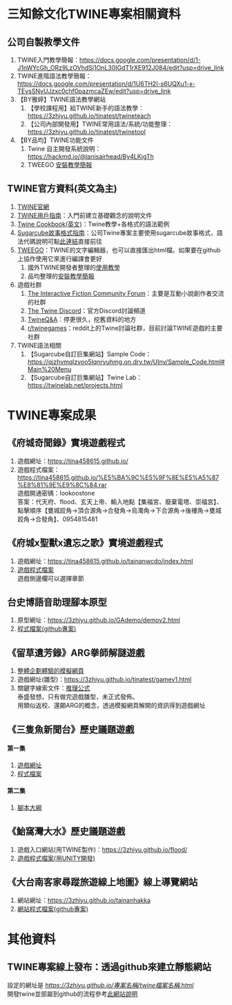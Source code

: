 # 三知餘文化TWINE專案相關資料
## 公司自製教學文件
1. TWINE入門教學簡報：<https://docs.google.com/presentation/d/1-J1nWYcGh_ORz9LzOVhdSj1OnL30IGdT1rXE912J084/edit?usp=drive_link>
2. TWINE進階語法教學簡報：<https://docs.google.com/presentation/d/1U6TH2I-s6UQXu1-x-TEvsSNvUJzxc0chf0pazmcaZEw/edit?usp=drive_link>
3. 【BY雅婷】TWINE語法教學網站
   1. 【學校課程用】給TWINE新手的語法教學：<https://3zhiyu.github.io/tinatest/twineteach>
   2. 【公司內部開發用】TWINE常用語法/系統/功能整理：<https://3zhiyu.github.io/tinatest/twinetool>
4. 【BY品均】TWINE功能文件
   1. Twine 自主開發系統說明：<https://hackmd.io/@lanisairhead/By4LKigTh>
   2. TWEEGO [安裝教學簡報](https://docs.google.com/presentation/d/1cugyhsHBsL3TVIgkUOuaTGPBXvdNCs8OyN8Mkn5EPT0/edit?usp=sharing)

##  TWINE官方資料(英文為主)
1. [TWINE官網](https://twinery.org/)
2. [TWINE用戶指南](https://twinery.org/reference/en)：入門前建立基礎觀念的說明文件
3. [Twine Cookbook(英文)](https://twinery.org/cookbook)：Twine教學+各格式的語法範例
4. [Sugarcube故事格式指南](https://www.motoslave.net/sugarcube/2/)：公司Twine專案主要使用sugarcube故事格式，語法代碼說明可點[此連結](https://www.motoslave.net/sugarcube/2/docs/)直接前往
5. [TWEEGO](http://www.motoslave.net/tweego/)：TWINE的文字編輯器，也可以直接匯出html檔。如果要在github上協作使用它來進行編譯會更好
   1. 國外TWINE開發者整理的[使用教學](https://idrellegames.tumblr.com/post/674326647526260736/a-quick-guide-to-using-tweego)
   2. 品均整理的[安裝教學簡報](https://docs.google.com/presentation/d/1cugyhsHBsL3TVIgkUOuaTGPBXvdNCs8OyN8Mkn5EPT0/edit?usp=sharing)
7. 遊戲社群
   1. [The Interactive Fiction Community Forum](https://intfiction.org/c/authoring/twine)：主要是互動小說創作者交流的社群
   2. [The Twine Discord](https://discordapp.com/invite/n5dJvPp)：官方Discord討論頻道
   3. [TwineQ&A](http://twinery.org/questions/)：停更很久，挖舊資料的地方
   4. [r/twinegames](https://www.reddit.com/r/twinegames)：reddit上的Twine討論社群，目前討論TWINE遊戲的主要社群
8. TWINE語法相關
   1. 【Sugarcube自訂巨集網站】Sample Code：<https://qjzhvmqlzvoo5lqnrvuhmg.on.drv.tw/UInv/Sample_Code.html#Main%20Menu>
   2. 【Sugarcube自訂巨集網站】Twine Lab：<https://twinelab.net/projects.html>


# TWINE專案成果
## 《府城奇聞錄》實境遊戲程式
1. 遊戲網址：<https://tina458615.github.io/>
2. 遊戲程式檔案：<https://tina458615.github.io/%E5%BA%9C%E5%9F%8E%E5%A5%87%E8%81%9E%E9%8C%84.rar>  
遊戲開通密碼：lookoostone  
答案：代天府、flood、玄天上帝、輸入地點【集福宮、廢棄電塔、崇福宮】、點擊順序【甕城跤角→頂合源角→合發角→烏濁角→下合源角→後樓角→甕城跤角→合發角】、0954815481

## 《府城x聖獸x遺忘之歌》實境遊戲程式
1. 遊戲網址：<https://tina458615.github.io/tainanwcdo/index.html>
2. [遊戲程式檔案](https://drive.google.com/file/d/1Q_SSlwcSZI8-MCbmdbT6ZsTe_GHBpVqE/view?usp=share_link)  
遊戲側邊欄可以選擇章節

## 台史博語音助理腳本原型
1. 原型網址：<https://3zhiyu.github.io/GAdemo/demov2.html>
2. [程式檔案(github專案)](https://github.com/3zhiyu/3zhiyu.github.io/tree/main/GAdemo)

## 《留草遺芳錄》ARG拳師解謎遊戲
1. [整體企劃體驗的模擬網頁](https://docs.google.com/presentation/d/1SQgOX5w00YeSog5ir_Yu0lf6VnlD_Xv6G3Twx3ffUnY/edit#slide=id.p)
2. 遊戲網址(雛型)：<https://3zhiyu.github.io/tinatest/gamev1.html>
3. 關鍵字線索文件：[推理公式](https://docs.google.com/spreadsheets/d/14Zmdeu7QMIA4pa-c_I6yOlbukk2rzrHwCglFgQUpaFc/edit#gid=439883797)  
泰盛發想，只有做完遊戲雛型，未正式發佈。  
用類似返校、還願ARG的概念，透過模擬網頁解開的資訊得到遊戲網址

## 《三隻魚新聞台》歷史議題遊戲
#### 第一集
1. [遊戲網址](https://3zhiyu.github.io/%E4%B8%89%E9%9A%BB%E9%AD%9A%E6%AD%B7%E5%8F%B2%E6%96%B0%E8%81%9E%EF%BC%9A%E6%B7%BA%E9%87%8E%E7%BD%B7%E5%B7%A5%E4%BA%8B%E4%BB%B6%E7%B0%BF.html)
2. [程式檔案](https://drive.google.com/file/d/1U56pRH3HP9NargY6xCwVTAIL7sOHbfiM/view?usp=sharing)
#### 第二集
1. [腳本大綱](https://docs.google.com/document/d/1hWaCXpqUGK5JmXsbsZx9knRvCNpUTSSPeOYpTjABQ9s/edit?usp=sharing)

## 《鮐窩灣大水》歷史議題遊戲
1. 遊戲入口網站(用TWINE製作)：<https://3zhiyu.github.io/flood/>
2. [遊戲程式檔案(用UNITY開發)](https://drive.google.com/drive/folders/1LhymaeWJc5XUS1EpLiDc8HxaGKs9WXBs?usp=drive_link)

## 《大台南客家尋蹤旅遊線上地圖》線上導覽網站
1. 網站網址：<https://3zhiyu.github.io/tainanhakka>
2. [網站程式檔案(github專案)](https://github.com/3zhiyu/3zhiyu.github.io/tree/main/tainanhakka)


# 其他資料
## TWINE專案線上發布：透過github來建立靜態網站
設定的網址是 _https://3zhiyu.github.io/專案名稱/twine檔案名稱.html_  
開發twine並部屬到github的流程參考[此網站說明](https://dev.to/lazerwalker/a-modern-developer-s-workflow-for-twine-4imp)

